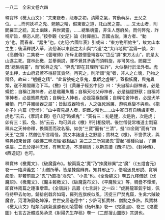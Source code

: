一八二　全宋文卷六四

釋寶林《檄太山文》：“夫東嶽者，龍春之初，清陽之氣，育動萌芽，王父之位。……而何妖祥之鬼、魍魎之精，假東嶽之道，託山居之靈。……又太山者，則閻羅王之統，其土幽昧，與世異靈，……總集魂靈，非生人應府矣。而何弊鬼，詐稱斯旨，横恣人間。”按參觀《史記》論《封禪書》。吾國古説，東方者、“動方”也，而春者、“蠢生”也，《史記·六國年表》引或曰：“東方物所始生”，故太山本主生；後漢釋説入華，流俗漸以東嶽之太山與“六道”之“太山地獄”混爲一談，如《高僧傳》二集卷一《曇曜傳》所斥北魏僧曇靖妄以“岱岳”譯“東方太山”，於是太山遂主死。寶林此檄，並舉兩説，渾不覺其矛盾而須斡旋，亦可笑也。閻羅王既“總集魂靈”，而“妖祥之鬼”、“弊鬼”即在其理所“狂詐”，大似横行於法外者。虎兕出柙，太山府君若不得辭其責然。再究之，則所謂“鬼”者，非人之亡魂，乃物之精怪，故曰：“魍魎之精”、“此皆狼蛇之羣鬼，梟蟒之虚聲”。蓋指妖魔，與鬼異類，遂不屬閻羅治下耳。《檄》引《黄羅子經玄中記》曰：“夫自稱山嶽神者，必是蟒蛇；自稱江海神者，必是黿鼉魚鼈；自稱天地父母神者，必是貓貍野獸；自稱將軍神者，必是熊羆虎豹；自稱仕人神者，必是猿猴㹢玃；自稱宅舍神者，必是犬羊豬犢、門户井竈破器之屬”；皆獸或器物也，人之强死爲厲、游魂爲變不與焉。《抱朴子》内篇《登涉》：“山中夜見胡人者，銅鐵之精也……山中寅日有自稱虞吏者，虎也”云云，《摩訶止觀》卷八記“時媚鬼”：“寅有三：初是貍，次是豹，次是虎；卯有三：狐、兔、貉”云云，均可與此《檄》所引相發明。後世僧徒常嗤道士剽竊釋典之天神帝釋，换頭面而改名稱，如仿“三寶”而有“三清”，擬“四金剛”而有“四天王”之類；然僧徒所言精怪，實又本諸道士之野語；寶林之《檄》，不啻供狀，與釋典如東晉譯《觀佛三昧海經·觀相品》第三之二所寫諸鬼“雲起”種種色目，了無係屬。二氏於搜神志怪，有無互通，不須相誚；以斯意讀《西洋記》、《封神傳》、《西遊記》也可。

釋寶林《檄魔文》、《破魔露布》。按兩篇之“魔”乃“揀魔辨異”之“魔”（《五燈會元》卷一一臨濟義玄：“山僧所舉，皆是揀魔辨異，知其邪正”），借喻迷見邪説、貪嗔痴愛，非若前篇之“鬼”乃直指“淫鬼”、“小鬼”也。《全後魏文》卷五九釋僧懿《伐魔詔》、《檄魔文》、《魔主報檄文》、《破魔露布文》、《平魔赦文》等，稠疊不憚煩，即寶林兩篇之踵事增華。《全唐詩》吕巖《七言詩》之一四：“虎將龍軍氣宇雄，佩符持甲去匆匆。鋪排劍戟奔如電，羅列旌旗疾似風。活捉三尸焚鬼窟，生禽六賊破魔宫。河清海晏乾坤淨，世世安居道德中”；少許可抵寶林、僧懿之多許。與寶林《檄太山文》相類而詞氣遠勝者則凌雲翰《柘軒集》卷一《鬼獵圖》、卷三《鬼獵圖》七言古近體或吴承恩《射陽先生存稿》卷一《二郎搜山圖歌》其選也。